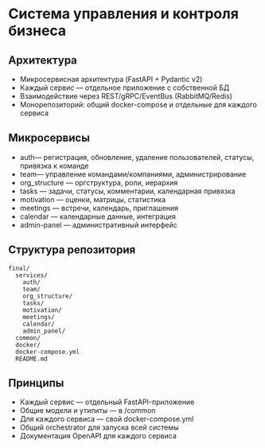# Система управления и контроля бизнеса

## Архитектура

- Микросервисная архитектура (FastAPI + Pydantic v2)
- Каждый сервис — отдельное приложение с собственной БД
- Взаимодействие через REST/gRPC/EventBus (RabbitMQ/Redis)
- Монорепозиторий: общий docker-compose и отдельные для каждого сервиса

## Микросервисы

- auth— регистрация, обновление, удаление пользователей, статусы, привязка к команде
- team— управление командами/компаниями, администрирование
- org_structure — оргструктура, роли, иерархия
- tasks — задачи, статусы, комментарии, календарная привязка
- motivation — оценки, матрицы, статистика
- meetings — встречи, календарь, приглашения
- calendar — календарные данные, интеграция
- admin-panel — административный интерфейс

## Структура репозитория

```
final/
  services/
    auth/
    team/
    org_structure/
    tasks/
    motivation/
    meetings/
    calendar/
    admin_panel/
  common/
  docker/
  docker-compose.yml
  README.md
```

## Принципы

- Каждый сервис — отдельный FastAPI-приложение
- Общие модели и утилиты — в /common
- Для каждого сервиса — свой docker-compose.yml
- Общий orchestrator для запуска всей системы
- Документация OpenAPI для каждого сервиса
